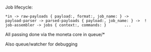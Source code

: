 Job lifecycle:

```
*in -> raw-payloads { payload:, format:, job_name: } ->
payload-parser -> parsed-payloads { payload:, job_name: } ->  !
job-assembler -> jobs { context:, commands: }        ...
```

All passing done via the moneta core in queue/*

Also queue/watcher for debugging
